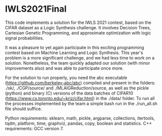 # IWLS2021Final

This code implements a solution for the IWLS 2021 contest, based on the CIFAR dataset as a Logic Synthesis challenge. It involves Decision Trees, Cartesian Genetic Programming, and approximate optimization with logic signal probabilities.

It was a pleasure to yet again participate in this exciting programming contest based on Machine Learning and Logic Synthesis. This year's problem is a more significant challenge, and we had less time to work on a solution. Nonetheless, the team quickly adapted our solution (with minor improvements also) and was able to participate once more.

For the solution to run properly, you need the abc executable (https://github.com/berkeley-abc/abc) compiled and present in the folders: ./sk/, ./CGP/source/ and ./MLAIGReduction/source, as well as the pickle (python) and binary (C) versions of the data batches of CIFAR10 (https://www.cs.toronto.edu/~kriz/cifar.html) in the ./data/ folder. To run all the processes implemented by the team a simple bash run in the ./run_all.sh file should suffice. 

Python requirements: sklearn, math, pickle, argparse, collections, itertools, tqdm, platform, time, graphviz, pandas, copy, boolean and statistics.
C++ requirements: GCC version 7.
